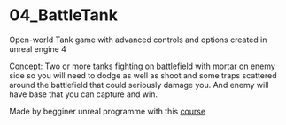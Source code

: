 # 04_BattleTank
Open-world Tank game with advanced controls and options created in unreal engine 4

Concept:
Two or more tanks fighting on battlefield with mortar on enemy side so you will need to dodge as well as shoot and some traps scattered around the battlefield that could seriously damage you. And enemy will have base that you can capture and win.

Made by begginer unreal programme with this [course](https://www.udemy.com/unrealcourse/)
